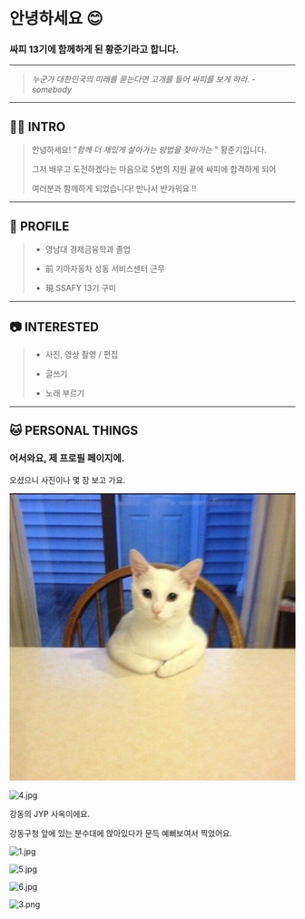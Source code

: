 # 안녕하세요 :blush:

### 싸피 13기에 함께하게 된 황준기라고 합니다.

---


> *누군가 대한민국의 미래를 묻는다면 고개를 들어 싸피를 보게 하라. - somebody*

---

## :raising_hand_man: INTRO

> 안녕하세요! "*함께 더 재밌게 살아가는 방법을 찾아가는* " 황준기입니다.
> 
> 그저 배우고 도전하겠다는 마음으로 5번의 지원 끝에 싸피에 합격하게 되어
> 
> 여러분과 함께하게 되었습니다! 만나서 반가워요 !!

---

## :blue_car:  PROFILE

> - 영남대 경제금융학과 졸업
> 
> - 前 기아자동차 성동 서비스센터 근무
> 
> - 現 SSAFY 13기 구미

---

## :camera: INTERESTED

> - 사진, 영상 촬영 / 편집
> 
> - 글쓰기
> 
> - 노래 부르기

---

## :cat: PERSONAL THINGS

### 어서와요, 제 프로필 페이지에.

오셨으니 사진이나 몇 장 보고 가요.

![cat.jpg](./img/cat.jpg)

![4.jpg](.img/4.jpg)

강동의 JYP 사옥이에요.

강동구청 앞에 있는 분수대에 앉아있다가 문득 예뻐보여서 찍었어요.

![1.jpg](.img/1.jpg)

![5.jpg](.img/5.jpg)

![6.jpg](.img/6.jpg)

![3.png](.img/3.png)
